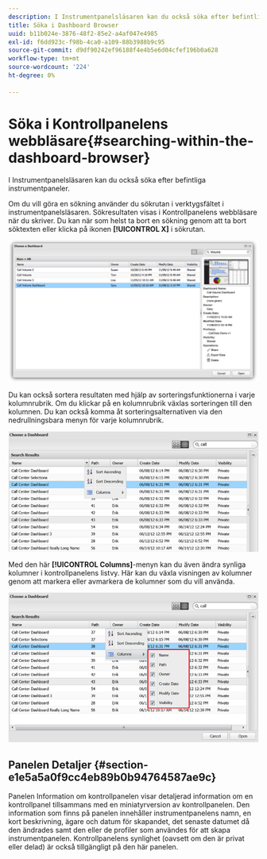 ```yaml
---
description: I Instrumentpanelsläsaren kan du också söka efter befintliga instrumentpaneler.
title: Söka i Dashboard Browser
uuid: b11b024e-3876-48f2-85e2-a4af047e4985
exl-id: f6dd923c-f98b-4ca0-a109-88b3988b9c95
source-git-commit: d9df90242ef96188f4e4b5e6d04cfef196b0a628
workflow-type: tm+mt
source-wordcount: '224'
ht-degree: 0%

---
```


# Söka i Kontrollpanelens webbläsare{#searching-within-the-dashboard-browser}

I Instrumentpanelsläsaren kan du också söka efter befintliga instrumentpaneler.

Om du vill göra en sökning använder du sökrutan i verktygsfältet i instrumentpanelsläsaren. Sökresultaten visas i Kontrollpanelens webbläsare när du skriver. Du kan när som helst ta bort en sökning genom att ta bort söktexten eller klicka på ikonen **[!UICONTROL X]** i sökrutan.

![](assets/search.png)

Du kan också sortera resultaten med hjälp av sorteringsfunktionerna i varje kolumnrubrik. Om du klickar på en kolumnrubrik växlas sorteringen till den kolumnen. Du kan också komma åt sorteringsalternativen via den nedrullningsbara menyn för varje kolumnrubrik.

![](assets/sorting.png)

Med den här **[!UICONTROL Columns]**-menyn kan du även ändra synliga kolumner i kontrollpanelens listvy. Här kan du växla visningen av kolumner genom att markera eller avmarkera de kolumner som du vill använda.

![](assets/sorting_columns.png)

## Panelen Detaljer {#section-e1e5a5a0f9cc4eb89b0b94764587ae9c}

Panelen Information om kontrollpanelen visar detaljerad information om en kontrollpanel tillsammans med en miniatyrversion av kontrollpanelen. Den information som finns på panelen innehåller instrumentpanelens namn, en kort beskrivning, ägare och datum för skapandet, det senaste datumet då den ändrades samt den eller de profiler som användes för att skapa instrumentpanelen. Kontrollpanelens synlighet (oavsett om den är privat eller delad) är också tillgängligt på den här panelen.
